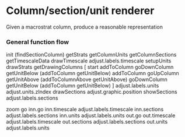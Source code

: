 # Column/section/unit renderer
Given a macrostrat column, produce a reasonable representation

### General function flow
init
  (findSectionColumn)
  getStrats
    getColumnUnits
    getColumnSections
      getTimescaleData
        drawTimescale
          adjust.labels.timescale
        setupUnits
          drawStrats
            getDrawingColumns
              [
                start
                  addToColumn
                  goDownColumn
                    getUnitBelow
                    (addToColumn
                    getUnitBelow)
                  addToColumn
                  goUpColumn
                    getUnitAbove
                    (addToColumnAbove
                    getUnitAbove)
                    goDownColumn
                      getUnitBelow
                      (addToColumn
                      getUnitBelow)
              ]
            adjust.labels.units
            adjust.units.zIndex
        drawSections
          adjust.graphic.position
            showSections
          adjust.labels.sections

zoom
  go
    inn.go
      inn.timescale
        adjust.labels.timescale
      inn.sections
        adjust.labels.sections
      inn.units
        adjust.labels.units
    out.go
      out.timescale
        adjust.labels.timescale
      out.sections
        adjust.labels.sections
      out.units
        adjust.labels.units